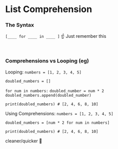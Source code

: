 # List Comprehension


### The Syntax

`[____ for ____ in ____ ]`
☝ Just remember this

<br>

### Comprehensions vs Looping (eg)
Looping:
`numbers = [1, 2, 3, 4, 5]`

`doubled_numbers = []`

`for num in numbers:`
    `doubled_number = num * 2`
    `doubled_numbers.append(doubled_number)`

`print(doubled_numbers) # [2, 4, 6, 8, 10]`

Using Comprehensions:
`numbers = [1, 2, 3, 4, 5]`

`doubled_numbers = [num * 2 for num in numbers]`

`print(doubled_numbers) # [2, 4, 6, 8, 10]`

cleaner/quicker 🙌
